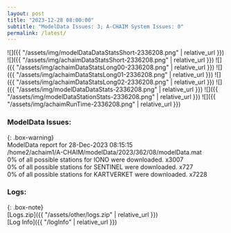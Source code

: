```yaml
---
layout: post
title: "2023-12-28 08:00:00"
subtitle: "ModelData Issues: 3; A-CHAIM System Issues: 0"
permalink: /latest/
---
```


![]({{ "/assets/img/modelDataDataStatsShort-2336208.png" | relative_url }})
![]({{ "/assets/img/achaimDataStatsShort-2336208.png" | relative_url }})
![]({{ "/assets/img/achaimDataStatsLong00-2336208.png" | relative_url }})
![]({{ "/assets/img/achaimDataStatsLong01-2336208.png" | relative_url }})
![]({{ "/assets/img/achaimDataStatsLong02-2336208.png" | relative_url }})
![]({{ "/assets/img/modelDataDataStats-2336208.png" | relative_url }})
![]({{ "/assets/img/modelDataStationStats-2336208.png" | relative_url }})
![]({{ "/assets/img/achaimRunTime-2336208.png" | relative_url }})


### ModelData Issues:  
  
{: .box-warning}  
 ModelData report for 28-Dec-2023 08:15:15   
 /home2/achaim1/A-CHAIM/modelData/2023/362/08/modelData.mat   
 0% of all possible stations for IONO were downloaded. x3007   
 0% of all possible stations for SENTINEL were downloaded. x727   
 0% of all possible stations for KARTVERKET were downloaded. x7228   
  


### Logs:  
  
{: .box-note}  
[Logs.zip]({{ "/assets/other/logs.zip" | relative_url }})  
[Log Info]({{ "/logInfo" | relative_url }})  
